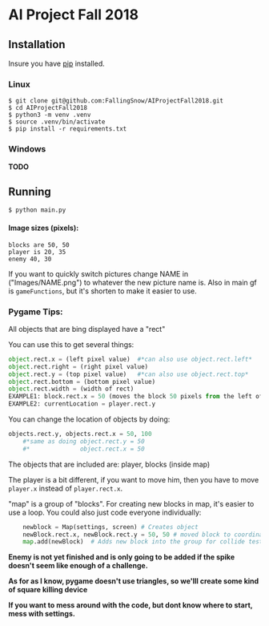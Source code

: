 
# AI Project Fall 2018

## Installation
Insure you have [pip](https://packaging.python.org/tutorials/installing-packages/#ensure-you-can-run-pip-from-the-command-line) installed.

### Linux
```
$ git clone git@github.com:FallingSnow/AIProjectFall2018.git
$ cd AIProjectFall2018
$ python3 -m venv .venv
$ source .venv/bin/activate
$ pip install -r requirements.txt
```

### Windows
**TODO**

## Running
```
$ python main.py
```

#### Image sizes (pixels):
```
blocks are 50, 50
player is 20, 35
enemy 40, 30
```

If you want to quickly switch pictures change NAME in ("Images/NAME.png") to whatever the new picture name is. Also in main gf is `gameFunctions`, but it's shorten to make it easier to use.

### Pygame Tips:

All objects that are bing displayed have a "rect"

You can use this to get several things:
```python
object.rect.x = (left pixel value)  #*can also use object.rect.left*
object.rect.right = (right pixel value)
object.rect.y = (top pixel value)   #*can also use object.rect.top*
object.rect.bottom = (bottom pixel value)
object.rect.width = (width of rect)
EXAMPLE1: block.rect.x = 50 (moves the block 50 pixels from the left of the screen)
EXAMPLE2: currentLocation = player.rect.y
```

You can change the location of objects by doing:
```python
objects.rect.y, objects.rect.x = 50, 100
    #*same as doing object.rect.y = 50
    #*              object.rect.x = 50
```

The objects that are included are: player, blocks (inside map)

The player is a bit different, if you want to move him, then you have to move `player.x` instead of `player.rect.x`.

"map" is a group of "blocks". For creating new blocks in map, it's easier to use a loop. You could also just code everyone individually:
```python
    newblock = Map(settings, screen) # Creates object
    newBlock.rect.x, newBlock.rect.y = 50, 50 # moved block to coordinate (50, 50)
    map.add(newBlock)  # Adds new block into the group for collide testing
```

**Enemy is not yet finished and is only going to be added if the spike doesn't seem like enough of a challenge.**

**As for as I know, pygame doesn't use triangles, so we'lll create some kind of square killing device**

**If you want to mess around with the code, but dont know where to start, mess with settings.**

